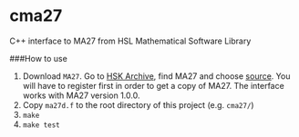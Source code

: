 cma27
=====

C++ interface to MA27 from HSL Mathematical Software Library

###How to use
1. Download ```MA27```. Go to [HSK Archive](http://www.hsl.rl.ac.uk/archive/), find MA27 and choose [source](http://www.hsl.rl.ac.uk/download/MA27/1.0.0/a/).
You will have to register first in order to get a copy of MA27.
The interface  works with MA27 version 1.0.0.
2. Copy ```ma27d.f``` to the root directory of this project (e.g. ```cma27/```)
3. ```make```
4. ```make test```

